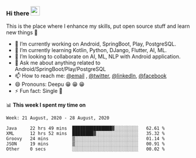 ### Hi there <img src="https://media.giphy.com/media/hvRJCLFzcasrR4ia7z/giphy.gif" width="25px">
This is the place where I enhance my skills, put open source stuff and learn new things :rofl:

- 🔭 I’m currently working on Android, SpringBoot, Play, PostgreSQL. 
- 🌱 I’m currently learning Kotlin, Python, DJango, Flutter, AI, ML.
- 👯 I’m looking to collaborate on AI, ML, NLP with Android application.
- 💬 Ask me about anything related to Android/SpringBoot/Play/PostgreSQL
- 📫 How to reach me: [@email](deepakgupta7403@gmail.com) , [@twitter](https://twitter.com/deepakgupta7403), [@linkedln](https://in.linkedin.com/in/deepak-gupta-23b3b1113), [@facebook](https://facebook.com/deepakgupta7403)
- 😄 Pronouns: Deepu :grin: :grin: :grin:
- ⚡ Fun fact: Single :grimacing:

📊 **This week I spent my time on**

<!--START_SECTION:waka-->
```text
Week: 21 August, 2020 - 28 August, 2020

Java     22 hrs 49 mins  ███████████████▓░░░░░░░░░   62.61 % 
XML      12 hrs 52 mins  ████████▓░░░░░░░░░░░░░░░░   35.32 % 
Groovy   24 mins         ▒░░░░░░░░░░░░░░░░░░░░░░░░   01.14 % 
JSON     19 mins         ▒░░░░░░░░░░░░░░░░░░░░░░░░   00.91 % 
Other    0 secs          ░░░░░░░░░░░░░░░░░░░░░░░░░   00.02 % 
```
<!--END_SECTION:waka-->

